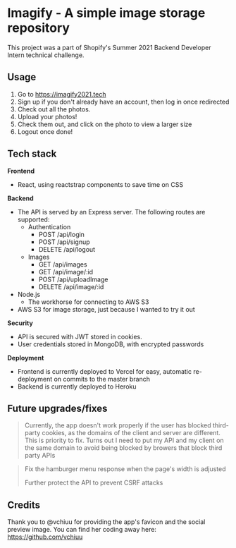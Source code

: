 # Imagify - A simple image storage repository

This project was a part of Shopify's Summer 2021 Backend Developer Intern technical challenge.

## Usage

1. Go to https://imagify2021.tech
2. Sign up if you don't already have an account, then log in once redirected
3. Check out all the photos.
4. Upload your photos!
5. Check them out, and click on the photo to view a larger size
6. Logout once done!

## Tech stack

**Frontend**

- React, using reactstrap components to save time on CSS

**Backend**

- The API is served by an Express server. The following routes are supported:
  - Authentication
    - POST /api/login
    - POST /api/signup
    - DELETE /api/logout
  - Images
    - GET /api/images
    - GET /api/image/:id
    - POST /api/uploadImage
    - DELETE /api/image/:id
- Node.js
  - The workhorse for connecting to AWS S3
- AWS S3 for image storage, just because I wanted to try it out

**Security**

- API is secured with JWT stored in cookies.
- User credentials stored in MongoDB, with encrypted passwords

**Deployment**

- Frontend is currently deployed to Vercel for easy, automatic re-deployment on commits to the master branch
- Backend is currently deployed to Heroku

## Future upgrades/fixes

> Currently, the app doesn't work properly if the user has blocked third-party cookies, as the domains of the client and server are different. This is priority to fix. Turns out I need to put my API and my client on the same domain to avoid being blocked by browers that block third party APIs

> Fix the hamburger menu response when the page's width is adjusted
>
> Further protect the API to prevent CSRF attacks

## Credits

Thank you to @vchiuu for providing the app's favicon and the social preview image. You can find her coding away here: https://github.com/vchiuu
